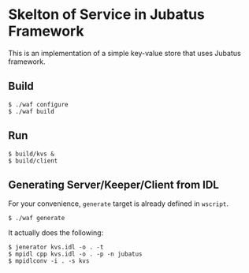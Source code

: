 Skelton of Service in Jubatus Framework
=======================================

This is an implementation of a simple key-value store that uses Jubatus framework.

Build
-----

```
$ ./waf configure
$ ./waf build
```

Run
---

```
$ build/kvs &
$ build/client
```

Generating Server/Keeper/Client from IDL
----------------------------------------

For your convenience, `generate` target is already defined in `wscript`.

```
$ ./waf generate
```

It actually does the following:

```
$ jenerator kvs.idl -o . -t
$ mpidl cpp kvs.idl -o . -p -n jubatus
$ mpidlconv -i . -s kvs
```
